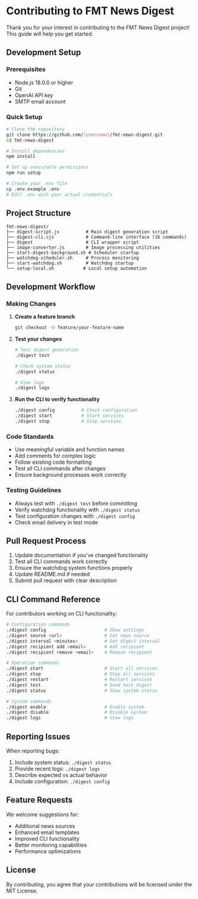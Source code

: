 # Contributing to FMT News Digest

Thank you for your interest in contributing to the FMT News Digest project! This guide will help you get started.

## Development Setup

### Prerequisites
- Node.js 18.0.0 or higher
- Git
- OpenAI API key
- SMTP email account

### Quick Setup
```bash
# Clone the repository
git clone https://github.com/[username]/fmt-news-digest.git
cd fmt-news-digest

# Install dependencies
npm install

# Set up executable permissions
npm run setup

# Create your .env file
cp .env.example .env
# Edit .env with your actual credentials
```

## Project Structure

```
fmt-news-digest/
├── digest-script.js          # Main digest generation script
├── digest-cli.cjs            # Command-line interface (16 commands)
├── digest                    # CLI wrapper script
├── image-converter.js        # Image processing utilities
├── start-digest-background.sh # Scheduler startup
├── watchdog-scheduler.sh     # Process monitoring
├── start-watchdog.sh         # Watchdog startup
└── setup-local.sh           # Local setup automation
```

## Development Workflow

### Making Changes

1. **Create a feature branch**
   ```bash
   git checkout -b feature/your-feature-name
   ```

2. **Test your changes**
   ```bash
   # Test digest generation
   ./digest test
   
   # Check system status
   ./digest status
   
   # View logs
   ./digest logs
   ```

3. **Run the CLI to verify functionality**
   ```bash
   ./digest config          # Check configuration
   ./digest start           # Start services
   ./digest stop            # Stop services
   ```

### Code Standards

- Use meaningful variable and function names
- Add comments for complex logic
- Follow existing code formatting
- Test all CLI commands after changes
- Ensure background processes work correctly

### Testing Guidelines

- Always test with `./digest test` before committing
- Verify watchdog functionality with `./digest status`
- Test configuration changes with `./digest config`
- Check email delivery in test mode

## Pull Request Process

1. Update documentation if you've changed functionality
2. Test all CLI commands work correctly
3. Ensure the watchdog system functions properly
4. Update README.md if needed
5. Submit pull request with clear description

## CLI Command Reference

For contributors working on CLI functionality:

```bash
# Configuration commands
./digest config                      # Show settings
./digest source <url>                # Set news source
./digest interval <minutes>          # Set digest interval
./digest recipient add <email>       # Add recipient
./digest recipient remove <email>    # Remove recipient

# Operation commands
./digest start                       # Start all services
./digest stop                        # Stop all services
./digest restart                     # Restart services
./digest test                        # Send test digest
./digest status                      # Show system status

# System commands
./digest enable                      # Enable system
./digest disable                     # Disable system
./digest logs                        # View logs
```

## Reporting Issues

When reporting bugs:
1. Include system status: `./digest status`
2. Provide recent logs: `./digest logs`
3. Describe expected vs actual behavior
4. Include configuration: `./digest config`

## Feature Requests

We welcome suggestions for:
- Additional news sources
- Enhanced email templates
- Improved CLI functionality
- Better monitoring capabilities
- Performance optimizations

## License

By contributing, you agree that your contributions will be licensed under the MIT License.
